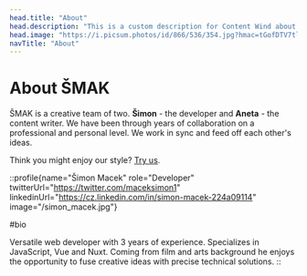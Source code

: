 ```yaml
---
head.title: "About"
head.description: "This is a custom description for Content Wind about page."
head.image: "https://i.picsum.photos/id/866/536/354.jpg?hmac=tGofDTV7tl2rprappPzKFiZ9vDh5MKj39oa2D--gqhA"
navTitle: "About"
---
```


# About ŠMAK

ŠMAK is a creative team of two. **Šimon** - the developer and **Aneta** - the content writer. We have been through years of collaboration on a professional and personal level. We work in sync and feed off each other's ideas.

Think you might enjoy our style? [Try us](/contact).

::profile{name="Šimon Macek" role="Developer" twitterUrl="https://twitter.com/maceksimon1" linkedinUrl="https://cz.linkedin.com/in/simon-macek-224a09114" image="/simon_macek.jpg"}

#bio

Versatile web developer with 3 years of experience. Specializes in JavaScript, Vue and Nuxt.
Coming from film and arts background he enjoys the opportunity to fuse creative ideas with precise technical solutions.
::
